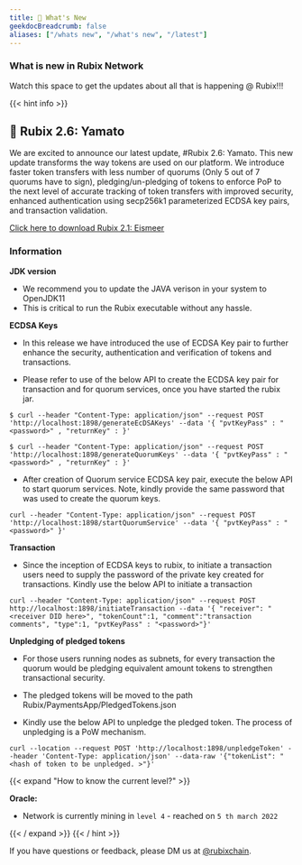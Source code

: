 ```yaml
---
title: 📣 What's New 
geekdocBreadcrumb: false
aliases: ["/whats new", "/what's new", "/latest"]
---
```



### What is new in Rubix Network

 Watch this space to get the updates about all that is happening @ Rubix!!!

{{< hint info >}}

## 🎉 Rubix 2.6: Yamato

We are excited to announce our latest update, #Rubix 2.6: Yamato.
This new update transforms the way tokens are used on our platform. We introduce faster token transfers with less number of quorums (Only 5 out of 7 quorums have to sign), pledging/un-pledging of tokens to enforce PoP to the next level of accurate tracking of token transfers with improved security, enhanced authentication using secp256k1 parameterized ECDSA key pairs, and transaction validation.

<a href ="https://github.com/rubixchain/rubixnetwork/releases/tag/2.6"> Click here to download Rubix 2.1: Eismeer </a>

### Information 

**JDK version**

- We recommend you to update the JAVA verison in your system to OpenJDK11
- This is critical to run the Rubix executable without any hassle.

**ECDSA Keys**

- In this release we have introduced the use of ECDSA Key pair to further enhance the security, authentication and verification of tokens and transactions.

- Please refer to use of the below API to create the ECDSA key pair for transaction and for quorum services, once you have started the rubix jar.

```
$ curl --header "Content-Type: application/json" --request POST 'http://localhost:1898/generateEcDSAKeys' --data '{ "pvtKeyPass" : "<password>" , "returnKey" : }'
```

```
$ curl --header "Content-Type: application/json" --request POST 'http://localhost:1898/generateQuorumKeys' --data '{ "pvtKeyPass" : "<password>" , "returnKey" : }'
```
- After creation of Quorum service ECDSA key pair, execute the below API to start quorum services. Note, kindly provide the same password that was used to create the quorum keys.

```
curl --header "Content-Type: application/json" --request POST 'http://localhost:1898/startQuorumService' --data '{ "pvtKeyPass" : "<password>" }'
```

**Transaction**

- Since the inception of ECDSA keys to rubix, to initiate a transaction users need to supply the password of the private key created for transactions. Kindly use the below API to initiate a transaction

```
curl --header "Content-Type: application/json" --request POST http://localhost:1898/initiateTransaction --data '{ "receiver": "<receiver DID here>", "tokenCount":1, "comment":"transaction comments", "type":1, "pvtKeyPass" : "<password>"}'
```

**Unpledging of pledged tokens**

- For those users running nodes as subnets, for every transaction the quorum would be pledging equivalent amount tokens to strengthen transactional security.

- The pledged tokens will be moved to the path Rubix/PaymentsApp/PledgedTokens.json

- Kindly use the below API to unpledge the pledged token. The process of unpledging is a PoW mechanism.


```
curl --location --request POST 'http://localhost:1898/unpledgeToken' --header 'Content-Type: application/json' --data-raw '{"tokenList": "<hash of token to be unpledged. >"}'
```

{{< expand "How to know the current level?" >}}

**Oracle:**

- Network is currently mining in `level 4` - reached on `5 th march 2022`

{{< / expand >}}
{{< / hint >}}

If you have questions or feedback, please DM us at [@rubixchain](http://twitter.com/rubixChain).
